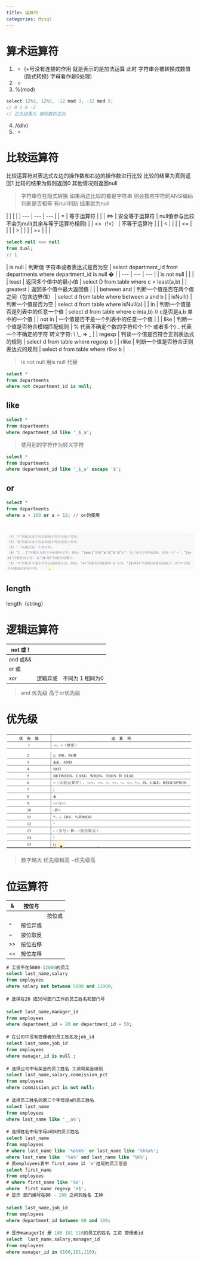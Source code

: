 ```yaml
---
title: 运算符
categories: Mysql
---
```




# 算术运算符

1. - (+号没有连接的作用 就是表示的是加法运算 此时 字符串会被转换成数值(隐式转换) 字母看作是0处理)
2. -
3. %(mod)

```java
select 12%3, 12%5, -12 mod 3, -12 mod 5;
// 0 2 0 -2
// 正负结果为 被除数的正负
```

4. /(div)
5. -



# 比较运算符

比较运算符对表达式左边的操作数和右边的操作数进行比较 比较的结果为真则返回1 比较的结果为假则返回0 其他情况则返回null

> 字符串存在隐式转换
> 如果两边比较的都是字符串 则会按照字符的ANSI编码判断是否相等
> 有null判断 结果就为null

|&#x20;
&#x20;|  |  |
| --- | --- | --- |
| = | 等于运算符 |  |
| <=> | 安全等于运算符 | null值参与比较不会为null(其余与等于运算符相同) |
| <>（!=） | 不等于运算符 |  |
| < |  |  |
| <= |  |  |
| > |  |  |
| >= |  |  |

```sql
select null <=> null
from dual;
// 1
```

| is null | 判断值 字符串或者表达式是否为空 | select department\_id from departments where department\_id is null
� |
| --- | --- | --- |
| is not null |  |  |
| least | 返回多个值中的最小值 | select D from table where c > least(a,b) |
| greatest | 返回多个值中最大返回值 |  |
| between and | 判断一个值是否在两个值之间（包含边界值） | select d from table where between a and b |
| isNull() | 判断一个值是否为空 | select d from table where isNull(a) |
| in | 判断一个值是否是列表中的任意一个值 | select d from table where c in(a,b)&#x20;
// c是否是a,b 单中的一个值 |
| not in | 一个值是否不是一个列表中的任意一个值 |  |
| like | 判断一个值是否符合模糊匹配规则 | % 代表不确定个数的字符(0个 1个 或者多个)
\_ 代表一个不确定的字符
转义字符: \\
&#x20;\\\_ => \_ |
| regexp | 判读一个值是否符合正则表达式的规则 | select d from table where regexp b |
| rlike | 判断一个值是否符合正则表达式的规则 | select d from table where rlike b |

> is not null 用is null 代替

```sql
select *
from departments
where not department_id is null;
```



## like

```sql
select *
from departments
where department_id like '_$_a';
```

> 使用别的字符作为转义字符

```sql
select *
from departments
where department_id like '_$_a' escape '$';
```



## or

```sql
select *
from departments
where a > 100 or a = 12; // or的使用
```



# ![image.png](../../assets/mysql/fvqogh/1643462413971-296da5cc-f2df-4a20-a325-b654a1788495.png)



## length

length（string）



# 逻辑运算符

| not 或 ! |  |  |
| --- | --- | --- |
| and 或&& |  |  |
| or 或 || |  |  |
| xor | 逻辑异或 | 不同为 1 相同为0 |

> and 优先级 高于or优先级



# 优先级

![image.png](../../assets/mysql/fvqogh/1643462966269-440bad36-c2ff-4d00-895d-bde03b8b19f1.png)

> 数字越大 优先级越高
> \~优先级高



# 位运算符

| & | 按位与 |  |
| --- | --- | --- |
| | | 按位或 |  |
| ^ | 按位异或 |  |
| ~ | 按位取反 |  |
| >> | 按位右移 |  |
| << | 按位左移 |  |

```sql
# 工资不在5000-12000的员工
select last_name,salary
from employees
where salary not between 5000 and 12000;

# 选择在20 或50号部门工作的员工姓名和部门号

select last_name,manager_id
from employees
where department_id = 20 or department_id = 50;

# 在公司中没有管理者的员工姓名及job_id
select last_name,job_id
from employees
where manager_id is null ;

# 选择公司中有奖金的员工姓名 工资和奖金级别
select last_name,salary,commission_pct
from employees
where commission_pct is not null;

# 选择员工姓名的第三个字母是a的员工姓名
select last_name
from employees
where last_name like '__a%';

# 选择姓名中有字母a和k的员工姓名
select last_name
from employees
# where last_name like '%a%k%' or last_name like '%k%a%';
where last_name like  '%a%' and last_name like '%k%';
# 表employees表中 first_name 以 'e'结尾的员工信息
select first_name
from employees
# where first_name like '%e';
where  first_name regexp 'e$';
# 显示 部门编号在80 - 100 之间的姓名 工种

select last_name,job_id
from employees
where department_id between 80 and 100;

# 显示managerId 是 100 101 110的员工的姓名 工资 管理者id
select  last_name,salary,manager_id
from employees
where manager_id in (100,101,110);
```
